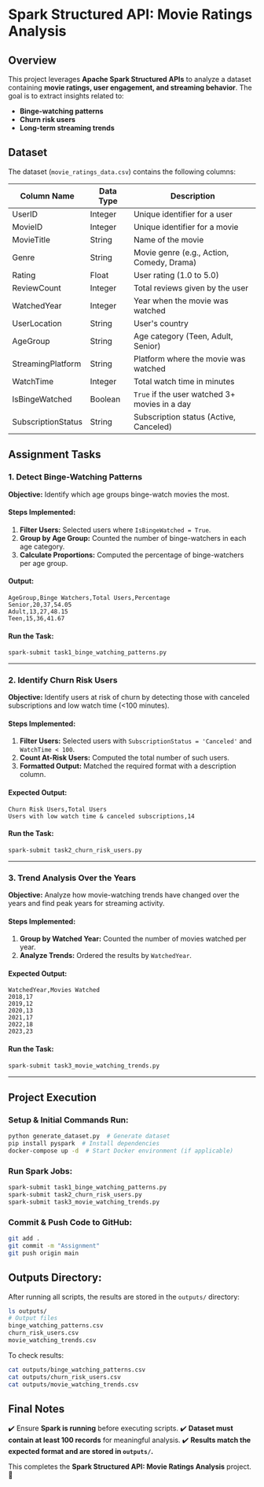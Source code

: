 # Spark Structured API: Movie Ratings Analysis

## Overview
This project leverages **Apache Spark Structured APIs** to analyze a dataset containing **movie ratings, user engagement, and streaming behavior**. The goal is to extract insights related to:
- **Binge-watching patterns**
- **Churn risk users**
- **Long-term streaming trends**

## Dataset
The dataset (`movie_ratings_data.csv`) contains the following columns:

| Column Name         | Data Type | Description |
|---------------------|-----------|-------------|
| UserID             | Integer   | Unique identifier for a user |
| MovieID           | Integer   | Unique identifier for a movie |
| MovieTitle        | String    | Name of the movie |
| Genre             | String    | Movie genre (e.g., Action, Comedy, Drama) |
| Rating           | Float     | User rating (1.0 to 5.0) |
| ReviewCount      | Integer   | Total reviews given by the user |
| WatchedYear      | Integer   | Year when the movie was watched |
| UserLocation     | String    | User's country |
| AgeGroup        | String    | Age category (Teen, Adult, Senior) |
| StreamingPlatform | String    | Platform where the movie was watched |
| WatchTime       | Integer   | Total watch time in minutes |
| IsBingeWatched  | Boolean   | `True` if the user watched 3+ movies in a day |
| SubscriptionStatus | String    | Subscription status (Active, Canceled) |

## Assignment Tasks

### **1. Detect Binge-Watching Patterns**
**Objective:** Identify which age groups binge-watch movies the most.

#### **Steps Implemented:**
1. **Filter Users:** Selected users where `IsBingeWatched = True`.
2. **Group by Age Group:** Counted the number of binge-watchers in each age category.
3. **Calculate Proportions:** Computed the percentage of binge-watchers per age group.

#### **Output:**
```
AgeGroup,Binge Watchers,Total Users,Percentage
Senior,20,37,54.05
Adult,13,27,48.15
Teen,15,36,41.67
```
#### **Run the Task:**
```bash
spark-submit task1_binge_watching_patterns.py
```

---
### **2. Identify Churn Risk Users**
**Objective:** Identify users at risk of churn by detecting those with canceled subscriptions and low watch time (<100 minutes).

#### **Steps Implemented:**
1. **Filter Users:** Selected users with `SubscriptionStatus = 'Canceled'` and `WatchTime < 100`.
2. **Count At-Risk Users:** Computed the total number of such users.
3. **Formatted Output:** Matched the required format with a description column.

#### **Expected Output:**
```
Churn Risk Users,Total Users
Users with low watch time & canceled subscriptions,14

```
#### **Run the Task:**
```bash
spark-submit task2_churn_risk_users.py
```

---
### **3. Trend Analysis Over the Years**
**Objective:** Analyze how movie-watching trends have changed over the years and find peak years for streaming activity.

#### **Steps Implemented:**
1. **Group by Watched Year:** Counted the number of movies watched per year.
2. **Analyze Trends:** Ordered the results by `WatchedYear`.

#### **Expected Output:**
```
WatchedYear,Movies Watched
2018,17
2019,12
2020,13
2021,17
2022,18
2023,23

```
#### **Run the Task:**
```bash
spark-submit task3_movie_watching_trends.py
```

---
## **Project Execution**
### **Setup & Initial Commands Run:**
```bash
python generate_dataset.py  # Generate dataset
pip install pyspark  # Install dependencies
docker-compose up -d  # Start Docker environment (if applicable)
```
### **Run Spark Jobs:**
```bash
spark-submit task1_binge_watching_patterns.py
spark-submit task2_churn_risk_users.py
spark-submit task3_movie_watching_trends.py
```
### **Commit & Push Code to GitHub:**
```bash
git add .
git commit -m "Assignment"
git push origin main
```

## **Outputs Directory:**
After running all scripts, the results are stored in the `outputs/` directory:
```bash
ls outputs/
# Output files
binge_watching_patterns.csv
churn_risk_users.csv
movie_watching_trends.csv
```
To check results:
```bash
cat outputs/binge_watching_patterns.csv
cat outputs/churn_risk_users.csv
cat outputs/movie_watching_trends.csv
```

## **Final Notes**
✔️ Ensure **Spark is running** before executing scripts.
✔️ **Dataset must contain at least 100 records** for meaningful analysis.
✔️ **Results match the expected format and are stored in `outputs/`.**

This completes the **Spark Structured API: Movie Ratings Analysis** project. 🚀

